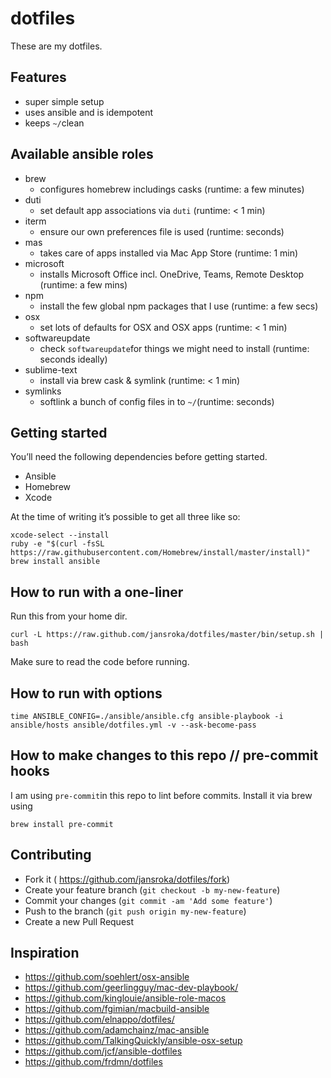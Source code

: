 # dotfiles
These are my dotfiles.

## Features
- super simple setup
- uses ansible and is idempotent
- keeps ```~/```clean

## Available ansible roles
- brew
	- configures homebrew includings casks (runtime: a few minutes)
- duti
	- set default app associations via ```duti``` (runtime: < 1 min)
- iterm
	- ensure our own preferences file is used (runtime: seconds)
- mas
	- takes care of apps installed via Mac App Store (runtime: 1 min)
- microsoft
	- installs Microsoft Office incl. OneDrive, Teams, Remote Desktop (runtime: a few mins)
- npm
	- install the few global npm packages that I use (runtime: a few secs)
- osx
	- set lots of defaults for OSX and OSX apps (runtime: < 1 min)
- softwareupdate
	- check ```softwareupdate```for things we might need to install (runtime: seconds ideally)
- sublime-text
	- install via brew cask & symlink (runtime:  < 1 min)
- symlinks
	- softlink a bunch of config files in to ```~/```(runtime: seconds)

## Getting started
You’ll need the following dependencies before getting started.

- Ansible
- Homebrew
- Xcode

At the time of writing it’s possible to get all three like so:

```
xcode-select --install
ruby -e "$(curl -fsSL https://raw.githubusercontent.com/Homebrew/install/master/install)"
brew install ansible
```

## How to run with a one-liner
Run this from your home dir.
```
curl -L https://raw.github.com/jansroka/dotfiles/master/bin/setup.sh | bash
```
Make sure to read the code before running.

## How to run with options
```
time ANSIBLE_CONFIG=./ansible/ansible.cfg ansible-playbook -i ansible/hosts ansible/dotfiles.yml -v --ask-become-pass
```

## How to make changes to this repo // pre-commit hooks
I am using ```pre-commit```in this repo to lint before commits. Install it via brew using
```
brew install pre-commit
```

## Contributing
- Fork it ( https://github.com/jansroka/dotfiles/fork)
- Create your feature branch (```git checkout -b my-new-feature```)
- Commit your changes (```git commit -am 'Add some feature'```)
- Push to the branch (```git push origin my-new-feature```)
- Create a new Pull Request

## Inspiration
- https://github.com/soehlert/osx-ansible
- https://github.com/geerlingguy/mac-dev-playbook/
- https://github.com/kinglouie/ansible-role-macos
- https://github.com/fgimian/macbuild-ansible
- https://github.com/elnappo/dotfiles/
- https://github.com/adamchainz/mac-ansible
- https://github.com/TalkingQuickly/ansible-osx-setup
- https://github.com/jcf/ansible-dotfiles
- https://github.com/frdmn/dotfiles
